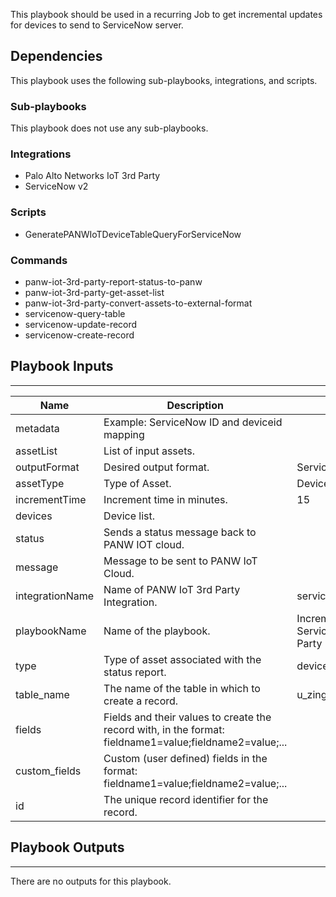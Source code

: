 This playbook should be used in a recurring Job to get incremental updates for devices to send to ServiceNow server.

## Dependencies
This playbook uses the following sub-playbooks, integrations, and scripts.

### Sub-playbooks
This playbook does not use any sub-playbooks.

### Integrations
* Palo Alto Networks IoT 3rd Party
* ServiceNow v2

### Scripts
* GeneratePANWIoTDeviceTableQueryForServiceNow

### Commands
* panw-iot-3rd-party-report-status-to-panw
* panw-iot-3rd-party-get-asset-list
* panw-iot-3rd-party-convert-assets-to-external-format
* servicenow-query-table
* servicenow-update-record
* servicenow-create-record


## Playbook Inputs
---

| **Name** | **Description** | **Default Value** | **Required** |
| --- | --- | --- | --- |
| metadata | Example: ServiceNow ID and deviceid mapping |  | Required |
| assetList | List of input assets. |  | Required |
| outputFormat | Desired output format. | ServiceNow | Required |
| assetType | Type of Asset. | Device | Required |
| incrementTime | Increment time in minutes. | 15 | Required |
| devices | Device list. |  | Required |
| status | Sends a status message back to PANW IOT cloud. |  | Required |
| message | Message to be sent to PANW IoT Cloud. |  | Required |
| integrationName | Name of PANW IoT 3rd Party Integration. | servicenow | Required |
| playbookName | Name of the playbook. | Incremental Export Devices to ServiceNow - PANW IoT 3rd Party Integration | Required |
| type | Type of asset associated with the status report. | device | Required |
| table_name | The name of the table in which to create a record. | u_zingbox_discovered_devices | Required |
| fields | Fields and their values to create the record with, in the format: fieldname1=value;fieldname2=value;... |  | Required |
| custom_fields | Custom (user defined) fields in the format: fieldname1=value;fieldname2=value;... |  | Required |
| id | The unique record identifier for the record. |  | Required |

## Playbook Outputs
---
There are no outputs for this playbook.

